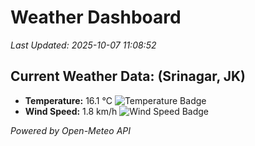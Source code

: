 
# Weather Dashboard

_Last Updated: 2025-10-07 11:08:52_

## Current Weather Data: (Srinagar, JK)
- **Temperature:** 16.1 °C ![Temperature Badge](https://img.shields.io/badge/Temperature-Low%20Temp-blue)
- **Wind Speed:** 1.8 km/h ![Wind Speed Badge](https://img.shields.io/badge/Wind%20Speed-Light%20Wind-blue)

*Powered by Open-Meteo API*
